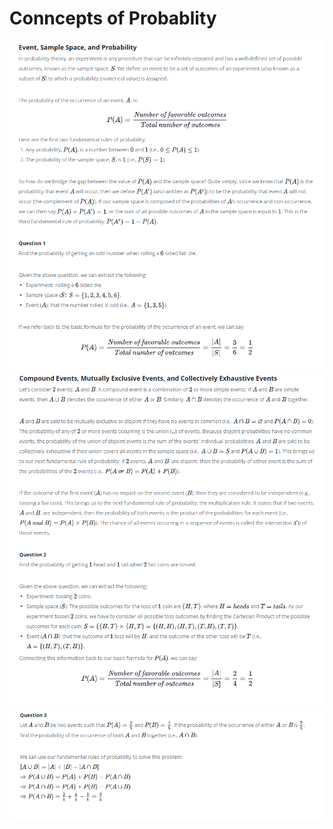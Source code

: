 # Conncepts of Probablity

![](https://github.com/VishwasDevnani/10Days-OF-Stats/blob/main/Day02/images/desc1.png)
![](https://github.com/VishwasDevnani/10Days-OF-Stats/blob/main/Day02/images/desc2.png)
![](https://github.com/VishwasDevnani/10Days-OF-Stats/blob/main/Day02/images/desc3.png)

